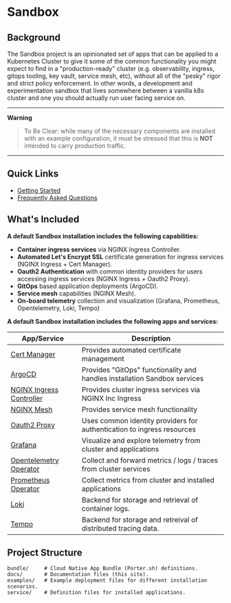# Sandbox

## Background

The Sandbox project is an opinionated set of apps that can be applied to a Kubernetes Cluster to
give it some of the common functionality you might expect to find in a "production-ready" cluster
(e.g. observability, ingress, gitops tooling, key vault, service mesh, etc), without all of the "pesky" rigor
and strict policy enforcement. In other words, a development and experimentation sandbox that lives
somewhere between a vanilla k8s cluster and one you should actually run user facing service on.

---
**Warning**

> To Be Clear: while many of the necessary components are installed with an example configuration, 
> it must be stressed that this is **NOT** intended to carry production traffic.

---

## Quick Links

* [Getting Started](installation/choose-a-method.md)
* [Frequently Asked Questions](faq.md)

## What's Included

**A default Sandbox installation includes the following capabilities:**

* **Container ingress services** via NGINX Ingress Controller.
* **Automated Let's Encrypt SSL** certificate generation for ingress services (NGINX Ingress + Cert Manager).
* **Oauth2 Authentication** with common identity providers for users accessing ingress services (NGINX Ingress + Oauth2 Proxy).
* **GitOps** based application deployments (ArgoCD).
* **Service mesh** capabilities (NGINX Mesh).
* **On-board telemetry** collection and visualization (Grafana, Prometheus, Opentelemetry, Loki, Tempo)

**A default Sandbox installation includes the following apps and services:**

|               App/Service                 |               Description                 |
|-------------------------------------------|-------------------------------------------|
| [Cert Manager](https://cert-manager.io/)  | Provides automated certificate management |
| [ArgoCD](https://argo-cd.readthedocs.io/) | Provides "GitOps" functionality and handles installation Sandbox services |
| [NGINX Ingress Controller](https://docs.nginx.com/nginx-ingress-controller/) | Provides cluster ingress services via NGINX Inc Ingress |
| [NGINX Mesh](https://www.nginx.com/products/nginx-service-mesh/) | Provides service mesh functionality |
| [Oauth2 Proxy](https://oauth2-proxy.github.io/oauth2-proxy/) | Uses common identity providers for authentication to ingress resources |
| [Grafana](https://grafana.com/)           | Visualize and explore telemetry from cluster and applications |
| [Opentelemetry Operator](https://github.com/open-telemetry/opentelemetry-operator) | Collect and forward metrics / logs / traces from cluster services |
| [Prometheus Operator](https://github.com/prometheus-operator/prometheus-operator) | Collect metrics from cluster and installed applications |
| [Loki](https://grafana.com/oss/loki/)     | Backend for storage and retrieval of container logs. |
| [Tempo](https://grafana.com/oss/tempo/)   | Backend for storage and retreival of distributed tracing data. |

## Project Structure

    bundle/     # Cloud Native App Bundle (Porter.sh) definitions.
    docs/       # Documentation files (this site).
    examples/   # Example deployment files for different installation scenarios.
    service/    # Definition files for installed applications.